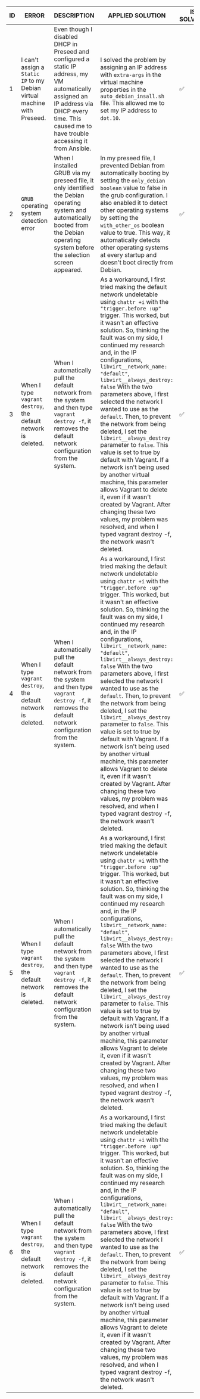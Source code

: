 |ID| ERROR | DESCRIPTION | APPLIED SOLUTION | IS SOLVED? | DATE |
|-------|-------|----------|--------|------|------|
|1|I can't assign a `Static IP` to my Debian virtual machine with Preseed. | Even though I disabled DHCP in Preseed and configured a static IP address, my VM automatically assigned an IP address via DHCP every time. This caused me to have trouble accessing it from Ansible. | I solved the problem by assigning an IP address with `extra-args` in the virtual machine properties in the `auto_debian_insall.sh` file. This allowed me to set my IP address to `dot.10`. | ✅ | 04.07.2025 |
|2|`GRUB` operating system detection error | When I installed GRUB via my preseed file, it only identified the Debian operating system and automatically booted from the Debian operating system before the selection screen appeared. | In my preseed file, I prevented Debian from automatically booting by setting the `only_debian boolean` value to false in the grub configuration. I also enabled it to detect other operating systems by setting the `with_other_os` boolean value to true. This way, it automatically detects other operating systems at every startup and doesn't boot directly from Debian. | ✅ | 04.07.2025 |
|3| When I type `vagrant destroy`, the default network is deleted. | When I automatically pull the default network from the system and then type `vagrant destroy -f`, it removes the default network configuration from the system. | As a workaround, I first tried making the default network undeletable using `chattr +i` with the `"trigger.before :up"` trigger. This worked, but it wasn't an effective solution. So, thinking the fault was on my side, I continued my research and, in the IP configurations, `libvirt__network_name: "default"`, `libvirt__always_destroy: false` With the two parameters above, I first selected the network I wanted to use as the `default`. Then, to prevent the network from being deleted, I set the `libvirt__always_destroy` parameter to `false`. This value is set to true by default with Vagrant. If a network isn't being used by another virtual machine, this parameter allows Vagrant to delete it, even if it wasn't created by Vagrant. After changing these two values, my problem was resolved, and when I typed vagrant destroy -f, the network wasn't deleted. | ✅ | 14.07.2025 |
|4| When I type `vagrant destroy`, the default network is deleted. | When I automatically pull the default network from the system and then type `vagrant destroy -f`, it removes the default network configuration from the system. | As a workaround, I first tried making the default network undeletable using `chattr +i` with the `"trigger.before :up"` trigger. This worked, but it wasn't an effective solution. So, thinking the fault was on my side, I continued my research and, in the IP configurations, `libvirt__network_name: "default"`, `libvirt__always_destroy: false` With the two parameters above, I first selected the network I wanted to use as the `default`. Then, to prevent the network from being deleted, I set the `libvirt__always_destroy` parameter to `false`. This value is set to true by default with Vagrant. If a network isn't being used by another virtual machine, this parameter allows Vagrant to delete it, even if it wasn't created by Vagrant. After changing these two values, my problem was resolved, and when I typed vagrant destroy -f, the network wasn't deleted. | ✅ | 25.07.2025 |
|5| When I type `vagrant destroy`, the default network is deleted. | When I automatically pull the default network from the system and then type `vagrant destroy -f`, it removes the default network configuration from the system. | As a workaround, I first tried making the default network undeletable using `chattr +i` with the `"trigger.before :up"` trigger. This worked, but it wasn't an effective solution. So, thinking the fault was on my side, I continued my research and, in the IP configurations, `libvirt__network_name: "default"`, `libvirt__always_destroy: false` With the two parameters above, I first selected the network I wanted to use as the `default`. Then, to prevent the network from being deleted, I set the `libvirt__always_destroy` parameter to `false`. This value is set to true by default with Vagrant. If a network isn't being used by another virtual machine, this parameter allows Vagrant to delete it, even if it wasn't created by Vagrant. After changing these two values, my problem was resolved, and when I typed vagrant destroy -f, the network wasn't deleted. | ✅ | 25.07.2025 |
|6| When I type `vagrant destroy`, the default network is deleted. | When I automatically pull the default network from the system and then type `vagrant destroy -f`, it removes the default network configuration from the system. | As a workaround, I first tried making the default network undeletable using `chattr +i` with the `"trigger.before :up"` trigger. This worked, but it wasn't an effective solution. So, thinking the fault was on my side, I continued my research and, in the IP configurations, `libvirt__network_name: "default"`, `libvirt__always_destroy: false` With the two parameters above, I first selected the network I wanted to use as the `default`. Then, to prevent the network from being deleted, I set the `libvirt__always_destroy` parameter to `false`. This value is set to true by default with Vagrant. If a network isn't being used by another virtual machine, this parameter allows Vagrant to delete it, even if it wasn't created by Vagrant. After changing these two values, my problem was resolved, and when I typed vagrant destroy -f, the network wasn't deleted. | ✅ | 25.07.2025 |


